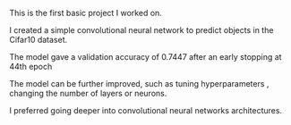 This is the first basic project I worked on.

I created a simple convolutional neural network to predict objects in the Cifar10 dataset.

The model gave a validation accuracy of 0.7447 after an early stopping at 44th epoch

The model can be further improved, such as tuning hyperparameters , changing the number of layers or neurons. 

I preferred going deeper into convolutional neural networks architectures.
